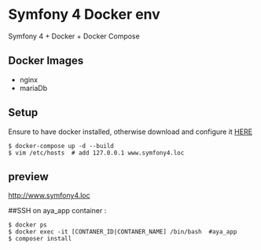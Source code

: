 # Symfony 4 Docker env

Symfony 4 + Docker + Docker Compose

## Docker Images
* nginx
* mariaDb

## Setup
Ensure to have docker installed, otherwise download and configure it [HERE](https://docs.docker.com/engine/installation/)

```
$ docker-compose up -d --build
$ vim /etc/hosts  # add 127.0.0.1 www.symfony4.loc
```

## preview
http://www.symfony4.loc

##SSH on aya_app container :

```
$ docker ps
$ docker exec -it [CONTANER_ID|CONTANER_NAME] /bin/bash  #aya_app
$ composer install
```


